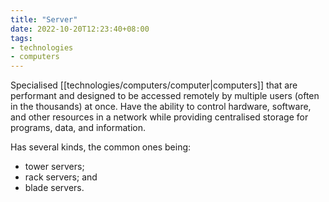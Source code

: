```yaml
---
title: "Server"
date: 2022-10-20T12:23:40+08:00
tags:
- technologies
- computers
---
```


Specialised [[technologies/computers/computer|computers]] that are performant and designed to be accessed remotely by multiple users (often in the thousands) at once. Have the ability to control hardware, software, and other resources in a network while providing centralised storage for programs, data, and information.

Has several kinds, the common ones being:
- tower servers;
- rack servers; and
- blade servers.
